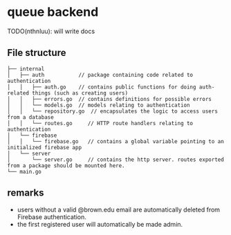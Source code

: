 # queue backend
TODO(nthnluu): will write docs


## File structure
```
├── internal
│   ├── auth           // package containing code related to authentication
│   │   ├── auth.go    // contains public functions for doing auth-related things (such as creating users)
│   │   ├── errors.go  // contains definitions for possible errors
│   │   └── models.go  // models relating to authentication
│   │   └── repository.go  // encapsulates the logic to access users from a database
│   │   └── routes.go     // HTTP route handlers relating to authentication
│   └── firebase
│   │   └── firebase.go   // contains a global variable pointing to an initialized firebase app
│   └── server
│       └── server.go     // contains the http server. routes exported from a package should be mounted here.
└── main.go
```

## remarks
- users without a valid @brown.edu email are automatically deleted from Firebase authentication.
- the first registered user will automatically be made admin.
